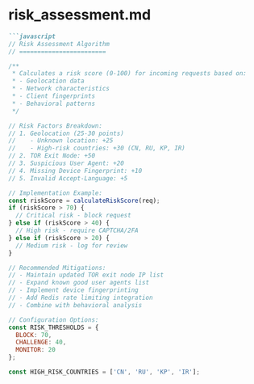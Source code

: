 # risk_assessment.md
```markdown
```javascript
// Risk Assessment Algorithm
// ========================

/**
 * Calculates a risk score (0-100) for incoming requests based on:
 * - Geolocation data
 * - Network characteristics
 * - Client fingerprints
 * - Behavioral patterns
 */

// Risk Factors Breakdown:
// 1. Geolocation (25-30 points)
//    - Unknown location: +25
//    - High-risk countries: +30 (CN, RU, KP, IR)
// 2. TOR Exit Node: +50
// 3. Suspicious User Agent: +20
// 4. Missing Device Fingerprint: +10
// 5. Invalid Accept-Language: +5

// Implementation Example:
const riskScore = calculateRiskScore(req);
if (riskScore > 70) {
  // Critical risk - block request
} else if (riskScore > 40) {
  // High risk - require CAPTCHA/2FA
} else if (riskScore > 20) {
  // Medium risk - log for review
}

// Recommended Mitigations:
// - Maintain updated TOR exit node IP list
// - Expand known good user agents list
// - Implement device fingerprinting
// - Add Redis rate limiting integration
// - Combine with behavioral analysis

// Configuration Options:
const RISK_THRESHOLDS = {
  BLOCK: 70,
  CHALLENGE: 40,
  MONITOR: 20
};

const HIGH_RISK_COUNTRIES = ['CN', 'RU', 'KP', 'IR'];